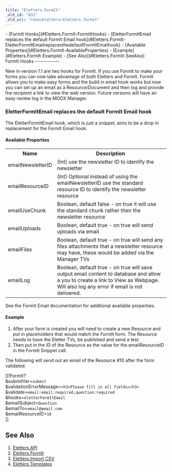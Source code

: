 ```yaml
---
title: "Eletters.FormIt"
_old_id: "831"
_old_uri: "revo/eletters/eletters.formit"
---
```


<div>- [FormIt Hooks](#Eletters.FormIt-FormItHooks)
  - [EletterFormItEmail replaces the default FormIt Email hook](#Eletters.FormIt-EletterFormItEmailreplacesthedefaultFormItEmailhook)
      - [Available Properties](#Eletters.FormIt-AvailableProperties)
      - [Example](#Eletters.FormIt-Example)
- [See Also](#Eletters.FormIt-SeeAlso)

</div>FormIt Hooks
------------

New in version 1.1 are two hooks for FormIt. If you use FormIt to make your forms you can now take advantage of both Eletters and FormIt. FormIt allows you to make easy forms and the build in email hook works but now you can set up an email as a Resource/Document and then log and provide the recipient a link to view the web version. Future versions will have an easy review log in the MODX Manager.

### EletterFormItEmail replaces the default FormIt Email hook

The EletterFormItEmail hook, which is just a snippet, aims to be a drop in replacement for the FormIt Email hook.

#### Available Properties

<table><tbody><tr><th>Name</th><th>Description</th></tr><tr><td>emailNewsletterID</td><td>(Int) use the newsletter ID to identify the newsletter</td></tr><tr><td>emailResourceID   
</td><td>(Int) Optional instead of using the emailNewsletterID use the standard resource ID to identify the newsletter resource   
</td></tr><tr><td>emailUseChunk   
</td><td>Boolean, default false - on true it will use the standard chunk rather then the newsletter resource   
</td></tr><tr><td>emailUploads</td><td>Boolean, default true - on true will send uploads via email</td></tr><tr><td>emailFiles</td><td>Boolean, default true - on true will send any files attachments that a newsletter resource may have, these would be added via the Manager TVs   
</td></tr><tr><td>emailLog</td><td>Boolean, default true - on true will save output email content to database and allow a you to create a link to View as Webpage. Will also log any error if email is not delivered.   
</td></tr></tbody></table>See the FormIt Email documentation for additional available properties: <http://rtfm.modx.com/display/ADDON/FormIt.Hooks.email>

#### Example

1. After your form is created you will need to create a new Resource and put in placeholders that would match the FormIt form. The Resource needs to have the Eletter TVs, be published and send a test.
2. Then put in the ID of the Resource as the value for the emailResourceID in the FormIt Snippet call.

The following will send out an email of the Resource #10 after the form validated.

\[\[!FormIt?   
 &submitVar=`submit`   
 &validationErrorMessage=`<h3>Please fill in all fields</h3>`   
 &validate=`email:email:required,question:required`   
 &hooks=`eletterFormItEmail`   
 &emailSubject=`Question`   
 &emailTo=`email@email.com`   
 &emailResourceID=`10`   
\]\]

See Also
--------

1. [Eletters.API](/extras/revo/eletters/eletters.api)
2. [Eletters.FormIt](/extras/revo/eletters/eletters.formit)
3. [Eletters.Import CSV](/extras/revo/eletters/eletters.import-csv)
4. [Eletters.Templates](/extras/revo/eletters/eletters.templates)